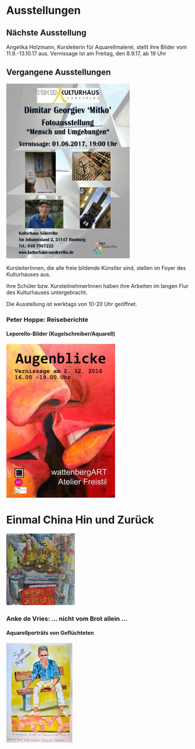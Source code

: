 # Ausstellungen
## Nächste Ausstellung
Angelika Holzmann, Kursleiterin für Aquarellmalerei, stellt ihre Bilder vom 11.9.-13.10.17 aus.
Vernissage ist am Freitag, den 8.9.17, ab 19 Uhr

## Vergangene Ausstellungen

![](/img/wsb_329x421_Dimitar+Georgiev+-+Fotoausstellung++-+Flyer+$28Version+3.0$29+$28Britannic+Bold$29+$282017.05.17$29.jpg)

KursleiterInnen, die alle freie bildende Künstler sind, stellen im Foyer
des Kulturhauses aus.

Ihre Schüler bzw. KursteilnehmerInnen haben ihre Arbeiten im langen Flur
des Kulturhauses untergebracht.

Die Ausstellung ist werktags von 10-20 Uhr geöffnet.

### Peter Hoppe: Reiseberichte

#### Leporello-Bilder (Kugelschreiber/Aquarell)

![](/img/wsb_290x335_Flyer-x1-AugenblickeWeb-1.jpg)

# Einmal China Hin und Zurück

![](/img/wsb_183x190_rindfleisch_im_wok+wendland+watercolor+40+x+40+cm+$282$29.jpg)

### Anke de Vries: ... nicht vom Brot allein ...

#### Aquarellporträts von Geflüchteten

![](/img/wsb_176x256_Scott+web.jpg)

